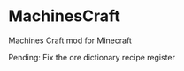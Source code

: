 MachinesCraft
=============

Machines Craft mod for Minecraft

Pending:
Fix the ore dictionary recipe register
